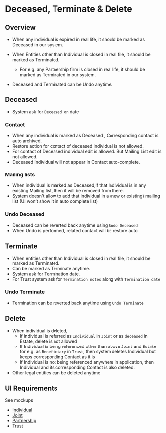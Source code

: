 # Deceased, Terminate & Delete

## Overview

- When any individual is expired in real life, it should be marked as Deceased in our system.
- When Entities other than Individual is closed in real file, it should be marked as Terminated. 
  - For e.g. any Partnership firm is closed in real life, it should be marked as Terminated in our system.

- Deceased and Terminated can be Undo anytime.

## Deceased

- System ask for `Deceased on` date

### Contact

- When any individual is marked as Deceased , Corresponding contact is auto archived.
- Restore action for contact of deceased individual is not allowed.
- For contact of Deceased individual edit is allowed. But Mailing List edit is not allowed.
- Deceased Individual will not appear in Contact auto-complete. 

### Mailing lists

- When individual is marked as Deceased,if that Individual is in any existing Mailing list, then it will be removed from there. 
- System doesn't allow to add that individual in a (new or existing) mailing list (UI won’t show it in auto complete list)

### Undo Deceased

- Deceased can be reverted back anytime using `Undo Deceased`
- When Undo is performed, related contact will be restore auto

## Terminate

- When entities other than Individual is closed in real file, it should be marked as Terminated. 
- Can be marked as Terminate anytime.
- System ask for Termination date.
- For Trust system ask for `Termination notes` along with `Termination date`

### Undo Terminate

- Termination can be reverted back anytime using `Undo Terminate`

## Delete

- When individual is deleted, 
  - If individual is referred  as `Individual` in `Joint` or as `deceased` in Estate, delete is not allowed
  - If Individual is being referenced other than above `Joint` and `Estate` for e.g. as `Beneficiary` in `Trust`, then system deletes Individual but keeps corresponding Contact as it is 
  - If Individual is not being referenced anywhere in application, then Individual and its corresponding Contact is also deleted. 
- Other legal entities can be deleted anytime

## UI Requirements

See mockups

- [Individual](https://drive.google.com/drive/u/0/folders/1AiOKWn-dF54_9tZ_e4M-7PPhcLNPrfYV)
- [Joint](https://drive.google.com/drive/u/0/folders/1ndv-V3XBKHnA7gg_v9YK99o6_b9Ybj-x)
- [Partnership](https://drive.google.com/drive/u/0/folders/1pz49vTxi-G_5akRIZldifbmwWGPxsMKp)
- [Trust](https://drive.google.com/drive/u/0/folders/1A7_nX8sogd3ntkqPAPmbxAtUPz8EPaBO)